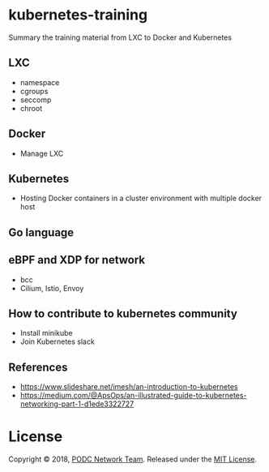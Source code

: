 # kubernetes-training
Summary the training material from LXC to Docker and Kubernetes

## LXC
  - namespace
  - cgroups
  - seccomp
  - chroot
## Docker
  - Manage LXC
## Kubernetes
  - Hosting Docker containers in a cluster environment with multiple docker host
## Go language

## eBPF and XDP for network
- bcc
- Cilium, Istio, Envoy

## How to contribute to kubernetes community
- Install minikube
- Join Kubernetes slack

## References
  - https://www.slideshare.net/imesh/an-introduction-to-kubernetes
  - https://medium.com/@ApsOps/an-illustrated-guide-to-kubernetes-networking-part-1-d1ede3322727
  
# License
Copyright © 2018, [PODC Network Team](https://github.com/truongnh1992). Released under the [MIT License](https://github.com/truongnh1992/kubernetes-training/blob/master/LICENSE).

